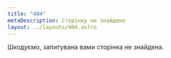 ```yaml
---
title: "404"
metaDescription: Сторінку не знайдено
layout: ../layouts/404.astro
---
```

Шкодуємо, запитувана вами сторінка не знайдена.
